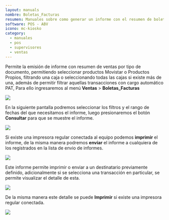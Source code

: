```yaml
---
layout: manuals
nombre: Boletas_Facturas
resumen: Manuales sobre como generar un informe con el resumen de boletas emitidas
software: POS - ABV
icono: mc-kiosko
category:
  - manuales
  - pos
  - supervisores
  - ventas
---
```

Permite la emisión de informe con resumen de ventas por tipo de documento, permitiendo seleccionar productos Movistar o Productos Propios, filtrando una caja o seleccionando todas las cajas si existe más de una, además de permitir filtrar aquellas transacciones con cargo automático PAT, Para ello ingresaremos al menú **Ventas** > **Boletas_Facturas**

<p class="centrado"><img src="{{site.baseurl}}/docs/pos/img/v_boletas/1.png"></p>

En la siguiente pantalla podremos seleccionar los filtros y el rango de fechas del que necesitamos el informe, luego presionaremos el botón **Consultar** para que se muestre el informe.

<p class="centrado"><img src="{{site.baseurl}}/docs/pos/img/v_boletas/2.png"></p>

Si existe una impresora regular conectada al equipo podemos **imprimir** el informe, de la misma manera podremos **enviar** el informe a cualquiera de los registrados en la lista de envio de informes.

<p class="centrado"><img src="{{site.baseurl}}/docs/pos/img/v_boletas/3.png"></p>

Este informe permite imprimir o enviar a un destinatario previamente definido, adicionalmente si se selecciona una transacción en particular, se permite visualizar el detalle de esta.

<p class="centrado"><img src="{{site.baseurl}}/docs/pos/img/v_boletas/4.png"></p>

De la misma manera este detalle se puede **Imprimir** si existe una impresora regular conectada.

<p class="centrado"><img src="{{site.baseurl}}/docs/pos/img/v_boletas/5.png"></p>